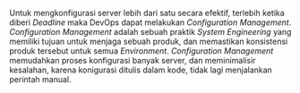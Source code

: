 Untuk mengkonfigurasi server lebih dari satu secara efektif, terlebih ketika diberi *Deadline* maka DevOps dapat melakukan *Configuration Management*. *Configuration Management* adalah sebuah praktik *System Engineering* yang memiliki tujuan untuk menjaga sebuah produk, dan memastikan konsistensi produk tersebut untuk semua *Environment*. *Configuration Management* memudahkan proses konfigurasi banyak server, dan meminimalisir kesalahan, karena konigurasi ditulis dalam kode, tidak lagi menjalankan perintah manual.
